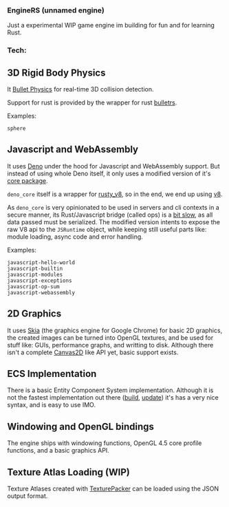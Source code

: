 ### EngineRS (unnamed engine)

Just a experimental WIP game engine im building for fun and for learning Rust.

### Tech:

## 3D Rigid Body Physics
It [Bullet Physics](https://github.com/bulletphysics/bullet3) for real-time 3D collision detection.

Support for rust is provided by the wrapper for rust [bulletrs](https://github.com/not-fl3/bulletrs).

Examples:
```
sphere
```

## Javascript and WebAssembly
It uses [Deno](https://deno.land/) under the hood for Javascript and WebAssembly support.
But instead of using whole Deno itself, it only uses a modified version of it's [core package](https://github.com/denoland/deno/tree/master/core).

`deno_core` itself is a wrapper for [rusty_v8](https://github.com/denoland/rusty_v8), so in the end, we end up using [v8](https://v8.dev/).

As `deno_core` is very opinionated to be used in servers and cli contexts in a secure manner, its Rust/Javascript bridge (called ops) is a [bit slow](https://gist.github.com/mendes5/43d1252142dae0e4339848608d8b7128#file-output-txt), as all data passed must be serialized. The modified version intents to expose the raw V8 api to the `JSRuntime` object, while keeping still useful parts like: module loading, async code and error handling.

Examples:
```
javascript-hello-world
javascript-builtin
javascript-modules
javascript-exceptions
javascript-op-sum
javascript-webassembly
```

## 2D Graphics

It uses [Skia](https://skia.org/) (the graphics engine for Google Chrome) for basic 2D graphics, the created images can be turned into OpenGL textures, and be used for stuff like: GUIs, performance graphs, and writting to disk. Although there isn't a complete [Canvas2D](https://developer.mozilla.org/en-US/docs/Web/API/CanvasRenderingContext2D) like API yet, basic support exists.

## ECS Implementation

There is a basic Entity Component System implementation. Although it is not the fastest implementation out there ([build](./images/build.png), [update](./images/update.png)) it's has a very nice syntax, and is easy to use IMO.

## Windowing and OpenGL bindings

The engine ships with windowing functions, OpenGL 4.5 core profile functions, and a basic graphics API.

## Texture Atlas Loading (WIP)

Texture Atlases created with [TexturePacker](https://www.codeandweb.com/texturepacker) can be loaded using the JSON output format.